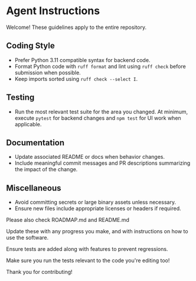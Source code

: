 # Agent Instructions

Welcome! These guidelines apply to the entire repository.

## Coding Style
- Prefer Python 3.11 compatible syntax for backend code.
- Format Python code with `ruff format` and lint using `ruff check` before submission when possible.
- Keep imports sorted using `ruff check --select I`.

## Testing
- Run the most relevant test suite for the area you changed. At minimum, execute `pytest` for backend changes and `npm test` for UI work when applicable.

## Documentation
- Update associated README or docs when behavior changes.
- Include meaningful commit messages and PR descriptions summarizing the impact of the change.

## Miscellaneous
- Avoid committing secrets or large binary assets unless necessary.
- Ensure new files include appropriate licenses or headers if required.

Please also check ROADMAP.md and README.md

Update these with any progress you make, and with instructions on how to use the software.

Ensure tests are added along with features to prevent regressions.

Make sure you run the tests relevant to the code you're editing too!

Thank you for contributing!
